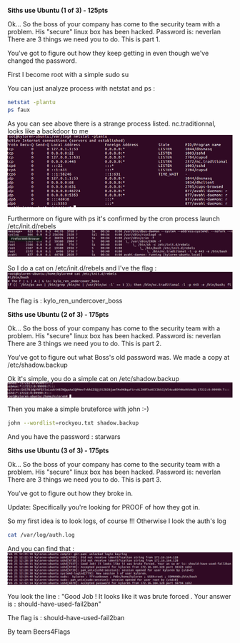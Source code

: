 **Siths use Ubuntu (1 of 3) - 125pts**

Ok... So the boss of your company has come to the security team with a problem. His "secure" linux box has been hacked. Password is: neverlan
There are 3 things we need you to do. This is part 1.

You've got to figure out how they keep getting in even though we've changed the password.

First I become root with a simple sudo su 

You can just analyze process with netstat and ps :    
```BASH
netstat -plantu
ps faux
```

As you can see above there is a strange process listed. nc.traditionnal, looks like a backdoor to me 
![Alt](img/figure1.png "netstat results")

Furthermore on figure with ps it's confirmed by the cron process launch /etc/init.d/rebels
![Alt](img/ps.png "ps results")

So I do a cat on /etc/init.d/rebels and I've the flag :
![Alt](img/process.png "Process rebels")

The flag is : kylo_ren_undercover_boss


**Siths use Ubuntu (2 of 3) - 175pts**

Ok... So the boss of your company has come to the security team with a problem. His "secure" linux box has been hacked. Password is: neverlan
There are 3 things we need you to do. This is part 2.

You've got to figure out what Boss's old password was. We made a copy at /etc/shadow.backup

Ok it's simple, you do a simple cat on /etc/shadow.backup
![Alt](img/shadow.png "shadow results")

Then you make a simple bruteforce with john :-)
```BASH
john --wordlist=rockyou.txt shadow.backup
```

And you have the password : starwars




**Siths use Ubuntu (3 of 3) - 175pts**

Ok... So the boss of your company has come to the security team with a problem. His "secure" linux box has been hacked. Password is: neverlan
There are 3 things we need you to do. This is part 3.

You've got to figure out how they broke in.

Update: Specifically you're looking for PROOF of how they got in.

So my first idea is to look logs, of course !!!
Otherwise I look the auth's log

```BASH
cat /var/log/auth.log
```

And you can find that : 
![Alt](img/authlog.png "auth.log results")

You look the line : "Good Job ! It looks like it was brute forced . Your answer is : should-have-used-fail2ban"

The flag is : should-have-used-fail2ban


By team Beers4Flags

